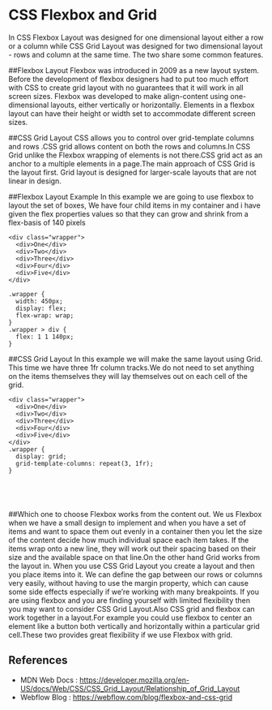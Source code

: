 # CSS Flexbox and Grid 
In CSS Flexbox Layout was designed for one dimensional layout either a row or a column while CSS Grid Layout was designed for two dimensional layout - rows and column at the same time. The two share some common features.

##Flexbox Layout
Flexbox was introduced in 2009 as a new layout system. Before the development of flexbox designers had to put too much effort with CSS to create grid layout with no guarantees that it will work in all screen sizes. Flexbox was developed to make align-content using one-dimensional layouts, either vertically or horizontally. Elements in a flexbox layout can have their height or width set to accommodate different screen sizes.

##CSS Grid Layout
CSS allows you to control over grid-template columns and rows .CSS grid allows 
content on both the rows and columns.In CSS Grid unlike the Flexbox wrapping of elements is not there.CSS grid act as an anchor to a multiple elements in a page.The main approach of CSS Grid is the layout first. Grid layout is designed for larger-scale layouts that are not linear in design.

##Flexbox Layout Example
In this example we are going to use flexbox to layout the set of boxes, We have four child items in my container and i have given the flex properties values so that they can grow and shrink from a flex-basis of 140 pixels


```
<div class="wrapper">
  <div>One</div>
  <div>Two</div>
  <div>Three</div>
  <div>Four</div>
  <div>Five</div>
</div>

.wrapper {
  width: 450px;
  display: flex;
  flex-wrap: wrap;
}
.wrapper > div {
  flex: 1 1 140px;
}

```
##CSS Grid Layout
In this example we will make the same layout using Grid. This time we have three 1fr column tracks.We do not need to set anything on the items themselves they will lay themselves out on each cell of the grid.
```
<div class="wrapper">
  <div>One</div>
  <div>Two</div>
  <div>Three</div>
  <div>Four</div>
  <div>Five</div>
</div>
.wrapper {
  display: grid;
  grid-template-columns: repeat(3, 1fr);
}





```

##Which one to choose
Flexbox works from the content out. We us Flexbox when we have a small design to implement and when you have a set of items and want to space them out evenly in a container then you let the size of the content decide how much individual space each item takes. If the items wrap onto a new line, they will work out their spacing based on their size and the available space on that line.On the other hand Grid works from the layout in. When you use CSS Grid Layout you create a layout and then you place items into it. We can define the gap between our rows or columns very easily, without having to use the margin property, which can cause some side effects especially if we’re working with many breakpoints. If you are using flexbox and you are finding yourself with limited flexibility then you may want to consider CSS Grid Layout.Also CSS grid and flexbox can work together in a layout.For example you could use flexbox to center an element like a button both vertically and horizontally within a particular grid cell.These two provides great flexibility if we use Flexbox with grid.

## **References**
- MDN Web Docs : https://developer.mozilla.org/en-US/docs/Web/CSS/CSS_Grid_Layout/Relationship_of_Grid_Layout
- Webflow Blog : https://webflow.com/blog/flexbox-and-css-grid